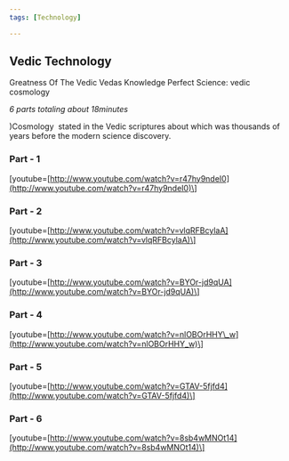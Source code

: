 ```yaml
---
tags: [Technology]

---
```


## Vedic Technology 
Greatness Of The Vedic Vedas Knowledge Perfect Science: vedic cosmology

_6 parts totaling about 18minutes_

)Cosmology  stated in the Vedic scriptures about which was thousands of years before the modern science discovery.

### Part - 1

\[youtube=[http://www.youtube.com/watch?v=r47hy9ndeI0](http://www.youtube.com/watch?v=r47hy9ndeI0)\]

### Part - 2

\[youtube=[http://www.youtube.com/watch?v=vlqRFBcylaA](http://www.youtube.com/watch?v=vlqRFBcylaA)\]

### Part - 3

\[youtube=[http://www.youtube.com/watch?v=BYOr-jd9qUA](http://www.youtube.com/watch?v=BYOr-jd9qUA)\]

### Part - 4

\[youtube=[http://www.youtube.com/watch?v=nlOBOrHHY\_w](http://www.youtube.com/watch?v=nlOBOrHHY_w)\]

### Part - 5

\[youtube=[http://www.youtube.com/watch?v=GTAV-5fjfd4](http://www.youtube.com/watch?v=GTAV-5fjfd4)\]

### Part - 6

\[youtube=[http://www.youtube.com/watch?v=8sb4wMNOt14](http://www.youtube.com/watch?v=8sb4wMNOt14)\]
